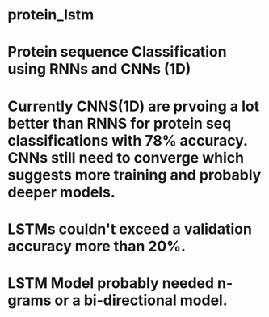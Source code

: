 # protein_lstm
# Protein sequence Classification using RNNs and CNNs (1D) 

# Currently CNNS(1D) are prvoing a lot better than RNNS for protein seq classifications with 78% accuracy. CNNs still need to converge which suggests more training and probably deeper models.

# LSTMs couldn't exceed a validation accuracy more than 20%.

# LSTM Model probably needed n-grams or a bi-directional model.
